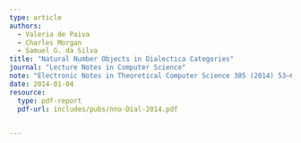```yaml
--- 
type: article
authors:
  - Valeria de Paiva
  - Charles Morgan
  - Samuel G. da Silva
title: "Natural Number Objects in Dialectica Categories"
journal: "Lecture Notes in Computer Science"
note: "Electronic Notes in Theoretical Computer Science 305 (2014) 53–65"
date: 2014-01-04
resource:
  type: pdf-report
  pdf-url: includes/pubs/nno-Dial-2014.pdf

 
---
```

